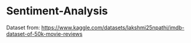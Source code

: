 # Sentiment-Analysis
Dataset from: https://www.kaggle.com/datasets/lakshmi25npathi/imdb-dataset-of-50k-movie-reviews
